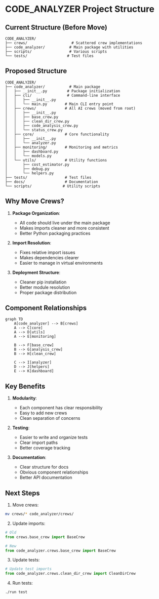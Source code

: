 # CODE_ANALYZER Project Structure

## Current Structure (Before Move)
```
CODE_ANALYZER/
├── crews/                    # Scattered crew implementations
├── code_analyzer/           # Main package with utilities
├── scripts/                 # Various scripts
└── tests/                  # Test files
```

## Proposed Structure
```
CODE_ANALYZER/
├── code_analyzer/           # Main package
│   ├── __init__.py         # Package initialization
│   ├── cli/                # Command-line interface
│   │   ├── __init__.py
│   │   └── main.py        # Main CLI entry point
│   ├── crews/             # All AI crews (moved from root)
│   │   ├── __init__.py
│   │   ├── base_crew.py
│   │   ├── clean_dir_crew.py
│   │   ├── code_analysis_crew.py
│   │   └── status_crew.py
│   ├── core/              # Core functionality
│   │   ├── __init__.py
│   │   └── analyzer.py
│   ├── monitoring/        # Monitoring and metrics
│   │   ├── dashboard.py
│   │   └── models.py
│   └── utils/             # Utility functions
│       ├── cost_estimator.py
│       ├── debug.py
│       └── helpers.py
├── tests/                 # Test files
├── docs/                  # Documentation
└── scripts/              # Utility scripts
```

## Why Move Crews?

1. **Package Organization**:
   - All code should live under the main package
   - Makes imports cleaner and more consistent
   - Better Python packaging practices

2. **Import Resolution**:
   - Fixes relative import issues
   - Makes dependencies clearer
   - Easier to manage in virtual environments

3. **Deployment Structure**:
   - Cleaner pip installation
   - Better module resolution
   - Proper package distribution

## Component Relationships

```mermaid
graph TD
    A[code_analyzer] --> B[crews]
    A --> C[core]
    A --> D[utils]
    A --> E[monitoring]
    
    B --> F[base_crew]
    B --> G[analysis_crew]
    B --> H[clean_crew]
    
    C --> I[analyzer]
    D --> J[helpers]
    E --> K[dashboard]
```

## Key Benefits

1. **Modularity**:
   - Each component has clear responsibility
   - Easy to add new crews
   - Clean separation of concerns

2. **Testing**:
   - Easier to write and organize tests
   - Clear import paths
   - Better coverage tracking

3. **Documentation**:
   - Clear structure for docs
   - Obvious component relationships
   - Better API documentation

## Next Steps

1. Move crews:
```bash
mv crews/* code_analyzer/crews/
```

2. Update imports:
```python
# Old
from crews.base_crew import BaseCrew

# New
from code_analyzer.crews.base_crew import BaseCrew
```

3. Update tests:
```python
# Update test imports
from code_analyzer.crews.clean_dir_crew import CleanDirCrew
```

4. Run tests:
```bash
./run test
``` 